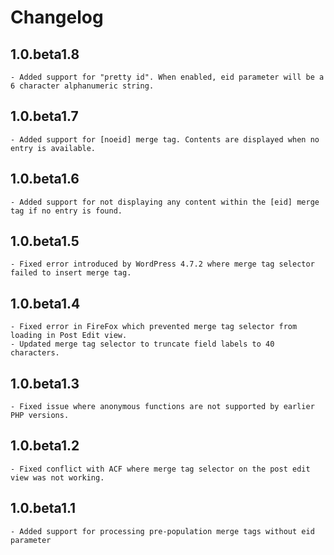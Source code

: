 
# Changelog

## 1.0.beta1.8

	- Added support for "pretty id". When enabled, eid parameter will be a 6 character alphanumeric string.

## 1.0.beta1.7

	- Added support for [noeid] merge tag. Contents are displayed when no entry is available.

## 1.0.beta1.6

	- Added support for not displaying any content within the [eid] merge tag if no entry is found.

## 1.0.beta1.5

    - Fixed error introduced by WordPress 4.7.2 where merge tag selector failed to insert merge tag.

## 1.0.beta1.4

    - Fixed error in FireFox which prevented merge tag selector from loading in Post Edit view.
    - Updated merge tag selector to truncate field labels to 40 characters.

## 1.0.beta1.3

	- Fixed issue where anonymous functions are not supported by earlier PHP versions.

## 1.0.beta1.2

	- Fixed conflict with ACF where merge tag selector on the post edit view was not working.

## 1.0.beta1.1

	- Added support for processing pre-population merge tags without eid parameter